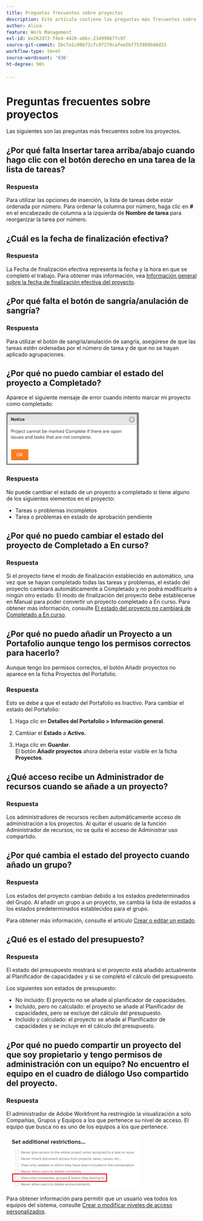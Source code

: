 ```yaml
---
title: Preguntas frecuentes sobre proyectos
description: Este artículo contiene las preguntas más frecuentes sobre los proyectos de Adobe Workfront.
author: Alina
feature: Work Management
exl-id: be262d72-f4e4-4426-a6bc-23499667fc97
source-git-commit: 5bc7a1c00b72cfc07270cafee5bf753989b48d33
workflow-type: tm+mt
source-wordcount: '636'
ht-degree: 96%

---
```


# Preguntas frecuentes sobre proyectos

Las siguientes son las preguntas más frecuentes sobre los proyectos.

## ¿Por qué falta Insertar tarea arriba/abajo cuando hago clic con el botón derecho en una tarea de la lista de tareas?

### Respuesta

Para utilizar las opciones de inserción, la lista de tareas debe estar ordenada por número. Para ordenar la columna por número, haga clic en **#** en el encabezado de columna a la izquierda de **Nombre de tarea** para reorganizar la tarea por número.

## ¿Cuál es la fecha de finalización efectiva?

### Respuesta

La Fecha de finalización efectiva representa la fecha y la hora en que se completó el trabajo. Para obtener más información, vea [Información general sobre la fecha de finalización efectiva del proyecto](../../../manage-work/projects/planning-a-project/project-actual-completion-date.md).

## ¿Por qué falta el botón de sangría/anulación de sangría?

### Respuesta

Para utilizar el botón de sangría/anulación de sangría, asegúrese de que las tareas estén ordenadas por el número de tarea y de que no se hayan aplicado agrupaciones.

## ¿Por qué no puedo cambiar el estado del proyecto a Completado?

Aparece el siguiente mensaje de error cuando intento marcar mi proyecto como completado:

![Project_FAQ_Complete_Error_message.png](assets/project-faq-complete-error-message-350x138.png)

### Respuesta

No puede cambiar el estado de un proyecto a completado si tiene alguno de los siguientes elementos en el proyecto:

* Tareas o problemas incompletos
* Tarea o problemas en estado de aprobación pendiente

## ¿Por qué no puedo cambiar el estado del proyecto de Completado a En curso?

### Respuesta

Si el proyecto tiene el modo de finalización establecido en automático, una vez que se hayan completado todas las tareas y problemas, el estado del proyecto cambiará automáticamente a Completado y no podrá modificarlo a ningún otro estado. El modo de finalización del proyecto debe establecerse en Manual para poder convertir un proyecto completado a En curso. Para obtener más información, consulte [El estado del proyecto no cambiará de Completado a En curso](../../../manage-work/projects/tips-tricks-and-troubleshooting/project-status-does-not-change-from-complete-to-current.md).

## ¿Por qué no puedo añadir un Proyecto a un Portafolio aunque tengo los permisos correctos para hacerlo?

Aunque tengo los permisos correctos, el botón Añadir proyectos no aparece en la ficha Proyectos del Portafolio.

### Respuesta

Esto se debe a que el estado del Portafolio es Inactivo. Para cambiar el estado del Portafolio:

1. Haga clic en **Detalles del Portafolio > Información general**.
1. Cambiar el **Estado** a **Activo.**

1. Haga clic en **Guardar**.\
   El botón **Añadir proyectos** ahora debería estar visible en la ficha **Proyectos**.

## ¿Qué acceso recibe un Administrador de recursos cuando se añade a un proyecto?

### Respuesta

Los administradores de recursos reciben automáticamente acceso de administración a los proyectos. Al quitar el usuario de la función Administrador de recursos, no se quita el acceso de Administrar uso compartido.

## ¿Por qué cambia el estado del proyecto cuando añado un grupo?

### Respuesta

Los estados del proyecto cambian debido a los estados predeterminados del Grupo. Al añadir un grupo a un proyecto, se cambia la lista de estados a los estados predeterminados establecidos para el grupo.

Para obtener más información, consulte el artículo [Crear o editar un estado](../../../administration-and-setup/customize-workfront/creating-custom-status-and-priority-labels/create-or-edit-a-status.md).

## ¿Qué es el estado del presupuesto?

### Respuesta

El estado del presupuesto mostrará si el proyecto está añadido actualmente al Planificador de capacidades y si se completó el cálculo del presupuesto.

Los siguientes son estados de presupuesto:

* No incluido: El proyecto no se añade al planificador de capacidades.
* Incluido, pero no calculado: el proyecto se añade al Planificador de capacidades, pero se excluye del cálculo del presupuesto.
* Incluido y calculado: el proyecto se añade al Planificador de capacidades y se incluye en el cálculo del presupuesto.

## ¿Por qué no puedo compartir un proyecto del que soy propietario y tengo permisos de administración con un equipo? No encuentro el equipo en el cuadro de diálogo Uso compartido del proyecto.

### Respuesta

El administrador de Adobe Workfront ha restringido la visualización a solo Compañías, Grupos y Equipos a los que pertenece su nivel de acceso. El equipo que busca no es uno de los equipos a los que pertenece.

![Ver solamente equipos, grupos y empresas a los que pertenecen](assets/view-only-team-groups-companies-they-belong-to-350x141.png)

Para obtener información para permitir que un usuario vea todos los equipos del sistema, consulte [Crear o modificar niveles de acceso personalizados](../../../administration-and-setup/add-users/configure-and-grant-access/create-modify-access-levels.md).
